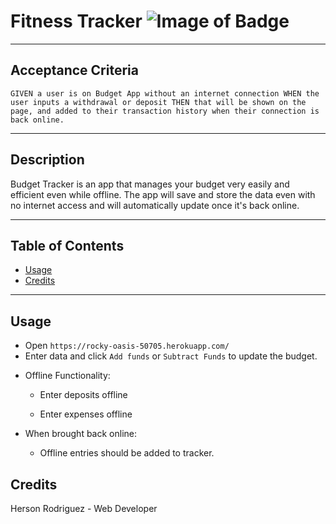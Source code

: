 # Fitness Tracker ![Image of Badge](https://img.shields.io/badge/Fitness%20Tracker-v1.0.0-green)
***
## Acceptance Criteria
`GIVEN a user is on Budget App without an internet connection
WHEN the user inputs a withdrawal or deposit
THEN that will be shown on the page, and added to their transaction history when their connection is back online.`

***

## Description

Budget Tracker is an app that manages your budget very easily and efficient even while offline. The app will save and store the data even with no internet access and will automatically update once it's back online.

***

## Table of Contents

* [Usage](#usage)
* [Credits](#credits)

***

## Usage

* Open `https://rocky-oasis-50705.herokuapp.com/`
* Enter data and click `Add funds` or `Subtract Funds` to update the budget.

- Offline Functionality:

  * Enter deposits offline

  * Enter expenses offline

- When brought back online:

  * Offline entries should be added to tracker.


## Credits

Herson Rodriguez - Web Developer
